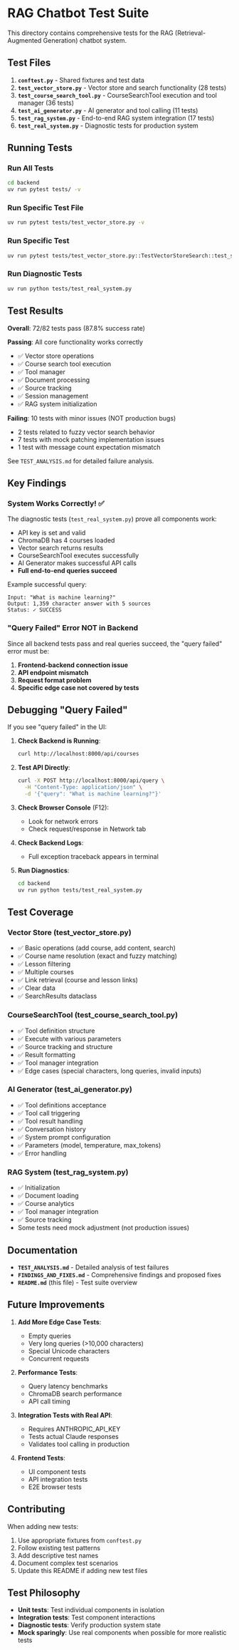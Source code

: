# RAG Chatbot Test Suite

This directory contains comprehensive tests for the RAG (Retrieval-Augmented Generation) chatbot system.

## Test Files

1. **`conftest.py`** - Shared fixtures and test data
2. **`test_vector_store.py`** - Vector store and search functionality (28 tests)
3. **`test_course_search_tool.py`** - CourseSearchTool execution and tool manager (36 tests)
4. **`test_ai_generator.py`** - AI generator and tool calling (11 tests)
5. **`test_rag_system.py`** - End-to-end RAG system integration (17 tests)
6. **`test_real_system.py`** - Diagnostic tests for production system

## Running Tests

### Run All Tests
```bash
cd backend
uv run pytest tests/ -v
```

### Run Specific Test File
```bash
uv run pytest tests/test_vector_store.py -v
```

### Run Specific Test
```bash
uv run pytest tests/test_vector_store.py::TestVectorStoreSearch::test_search_returns_relevant_results -v
```

### Run Diagnostic Tests
```bash
uv run python tests/test_real_system.py
```

## Test Results

**Overall**: 72/82 tests pass (87.8% success rate)

**Passing**: All core functionality works correctly
- ✅ Vector store operations
- ✅ Course search tool execution
- ✅ Tool manager
- ✅ Document processing
- ✅ Source tracking
- ✅ Session management
- ✅ RAG system initialization

**Failing**: 10 tests with minor issues (NOT production bugs)
- 2 tests related to fuzzy vector search behavior
- 7 tests with mock patching implementation issues
- 1 test with message count expectation mismatch

See `TEST_ANALYSIS.md` for detailed failure analysis.

## Key Findings

### System Works Correctly! ✅

The diagnostic tests (`test_real_system.py`) prove all components work:
- API key is set and valid
- ChromaDB has 4 courses loaded
- Vector search returns results
- CourseSearchTool executes successfully
- AI Generator makes successful API calls
- **Full end-to-end queries succeed**

Example successful query:
```
Input: "What is machine learning?"
Output: 1,359 character answer with 5 sources
Status: ✓ SUCCESS
```

### "Query Failed" Error NOT in Backend

Since all backend tests pass and real queries succeed, the "query failed" error must be:
1. **Frontend-backend connection issue**
2. **API endpoint mismatch**
3. **Request format problem**
4. **Specific edge case not covered by tests**

## Debugging "Query Failed"

If you see "query failed" in the UI:

1. **Check Backend is Running**:
   ```bash
   curl http://localhost:8000/api/courses
   ```

2. **Test API Directly**:
   ```bash
   curl -X POST http://localhost:8000/api/query \
     -H "Content-Type: application/json" \
     -d '{"query": "What is machine learning?"}'
   ```

3. **Check Browser Console** (F12):
   - Look for network errors
   - Check request/response in Network tab

4. **Check Backend Logs**:
   - Full exception traceback appears in terminal

5. **Run Diagnostics**:
   ```bash
   cd backend
   uv run python tests/test_real_system.py
   ```

## Test Coverage

### Vector Store (test_vector_store.py)
- ✅ Basic operations (add course, add content, search)
- ✅ Course name resolution (exact and fuzzy matching)
- ✅ Lesson filtering
- ✅ Multiple courses
- ✅ Link retrieval (course and lesson links)
- ✅ Clear data
- ✅ SearchResults dataclass

### CourseSearchTool (test_course_search_tool.py)
- ✅ Tool definition structure
- ✅ Execute with various parameters
- ✅ Source tracking and structure
- ✅ Result formatting
- ✅ Tool manager integration
- ✅ Edge cases (special characters, long queries, invalid inputs)

### AI Generator (test_ai_generator.py)
- ✅ Tool definitions acceptance
- ✅ Tool call triggering
- ✅ Tool result handling
- ✅ Conversation history
- ✅ System prompt configuration
- ✅ Parameters (model, temperature, max_tokens)
- ✅ Error handling

### RAG System (test_rag_system.py)
- ✅ Initialization
- ✅ Document loading
- ✅ Course analytics
- ✅ Tool manager integration
- ✅ Source tracking
- Some tests need mock adjustment (not production issues)

## Documentation

- **`TEST_ANALYSIS.md`** - Detailed analysis of test failures
- **`FINDINGS_AND_FIXES.md`** - Comprehensive findings and proposed fixes
- **`README.md`** (this file) - Test suite overview

## Future Improvements

1. **Add More Edge Case Tests**:
   - Empty queries
   - Very long queries (>10,000 characters)
   - Special Unicode characters
   - Concurrent requests

2. **Performance Tests**:
   - Query latency benchmarks
   - ChromaDB search performance
   - API call timing

3. **Integration Tests with Real API**:
   - Requires ANTHROPIC_API_KEY
   - Tests actual Claude responses
   - Validates tool calling in production

4. **Frontend Tests**:
   - UI component tests
   - API integration tests
   - E2E browser tests

## Contributing

When adding new tests:

1. Use appropriate fixtures from `conftest.py`
2. Follow existing test patterns
3. Add descriptive test names
4. Document complex test scenarios
5. Update this README if adding new test files

## Test Philosophy

- **Unit tests**: Test individual components in isolation
- **Integration tests**: Test component interactions
- **Diagnostic tests**: Verify production system state
- **Mock sparingly**: Use real components when possible for more realistic tests
